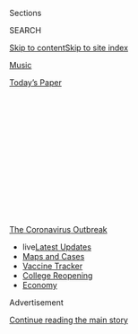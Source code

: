 <div id="app">

<div>

<div>

<div>

<div class="NYTAppHideMasthead css-1q2w90k e1suatyy0">

<div class="section css-ui9rw0 e1suatyy2">

<div class="css-eph4ug er09x8g0">

<div class="css-6n7j50">

</div>

<span class="css-1dv1kvn">Sections</span>

<div class="css-10488qs">

<span class="css-1dv1kvn">SEARCH</span>

</div>

[Skip to content](#site-content)[Skip to site
index](#site-index)

</div>

<div id="masthead-section-label" class="css-1wr3we4 eaxe0e00">

[Music](https://www.nytimes.com/section/arts/music)

</div>

<div class="css-10698na e1huz5gh0">

</div>

</div>

<div id="masthead-bar-one" class="section hasLinks css-15hmgas e1csuq9d3">

<div class="css-uqyvli e1csuq9d0">

</div>

<div class="css-1uqjmks e1csuq9d1">

</div>

<div class="css-9e9ivx">

[](https://myaccount.nytimes.com/auth/login?response_type=cookie&client_id=vi)

</div>

<div class="css-1bvtpon e1csuq9d2">

[Today’s
Paper](https://www.nytimes.com/section/todayspaper)

</div>

</div>

</div>

</div>

<div data-aria-hidden="false">

<div id="site-content" data-role="main">

<div>

<div class="css-1aor85t" style="opacity:0.000000001;z-index:-1;visibility:hidden">

<div class="css-1hqnpie">

<div class="css-epjblv">

<span class="css-17xtcya">[Music](/section/arts/music)</span><span class="css-x15j1o">|</span><span class="css-fwqvlz">Lee
Konitz, Jazz Saxophonist Who Blazed His Own Trail, Dies at
92</span>

</div>

<div class="css-k008qs">

<div class="css-1iwv8en">

<span class="css-18z7m18"></span>

<div>

</div>

</div>

<span class="css-1n6z4y">https://nyti.ms/2RHLeQ1</span>

<div class="css-1705lsu">

<div class="css-4xjgmj">

<div class="css-4skfbu" data-role="toolbar" data-aria-label="Social Media Share buttons, Save button, and Comments Panel with current comment count" data-testid="share-tools">

  - 
  - 
  - 
  - 
    
    <div class="css-6n7j50">
    
    </div>

  - 

</div>

</div>

</div>

</div>

</div>

</div>

<div id="NYT_TOP_BANNER_REGION" class="css-13pd83m">

<div>

<div id="styln-prism-menu-1592847958612" class="section interactive-content interactive-size-medium css-1edisqu">

<div class="css-17ih8de interactive-body">

<div id="scroll-container" class="css-1gj85ro">

[<span class="styln-title-wrap"><span class="css-1pje3qr">The
Coronavirus</span><span class="css-1pje3qr">
Outbreak</span></span>](https://www.nytimes.com/news-event/coronavirus?action=click&pgtype=Article&state=default&region=TOP_BANNER&context=storylines_menu)

  - <span class="css-kqxiym" data-emphasize="true">live</span>[Latest
    Updates](https://www.nytimes.com/2020/08/03/world/coronavirus-covid-19.html?action=click&pgtype=Article&state=default&region=TOP_BANNER&context=storylines_menu)
  - [Maps and
    Cases](https://www.nytimes.com/interactive/2020/us/coronavirus-us-cases.html?action=click&pgtype=Article&state=default&region=TOP_BANNER&context=storylines_menu)
  - [Vaccine
    Tracker](https://www.nytimes.com/interactive/2020/science/coronavirus-vaccine-tracker.html?action=click&pgtype=Article&state=default&region=TOP_BANNER&context=storylines_menu)
  - [College
    Reopening](https://www.nytimes.com/2020/08/02/us/covid-college-reopening.html?action=click&pgtype=Article&state=default&region=TOP_BANNER&context=storylines_menu)
  - [Economy](https://www.nytimes.com/live/2020/08/03/business/stock-market-today-coronavirus?action=click&pgtype=Article&state=default&region=TOP_BANNER&context=storylines_menu)

</div>

</div>

</div>

</div>

</div>

<div id="top-wrapper" class="css-1sy8kpn">

<div id="top-slug" class="css-l9onyx">

Advertisement

</div>

[Continue reading the main
story](#after-top)

<div class="ad top-wrapper" style="text-align:center;height:100%;display:block;min-height:250px">

<div id="top" class="place-ad" data-position="top" data-size-key="top">

</div>

</div>

<div id="after-top">

</div>

</div>

<div>

<div id="sponsor-wrapper" class="css-1hyfx7x">

<div id="sponsor-slug" class="css-19vbshk">

Supported by

</div>

[Continue reading the main
story](#after-sponsor)

<div id="sponsor" class="ad sponsor-wrapper" style="text-align:center;height:100%;display:block">

</div>

<div id="after-sponsor">

</div>

</div>

<div class="css-186x18t">

those we’ve lost

</div>

<div class="css-1vkm6nb ehdk2mb0">

# Lee Konitz, Jazz Saxophonist Who Blazed His Own Trail, Dies at 92

</div>

He was a pioneer of the cool school, but he resisted pigeonholing and
focused on “making a personal statement.” He died of complications of
the coronavirus.

<div class="css-79elbk" data-testid="photoviewer-wrapper">

<div class="css-z3e15g" data-testid="photoviewer-wrapper-hidden">

</div>

<div class="css-1a48zt4 ehw59r15" data-testid="photoviewer-children">

![<span class="css-16f3y1r e13ogyst0" data-aria-hidden="true">From left,
Miles Davis, Lee Konitz and Gerry Mulligan in a 1949 recording session.
Mr. Konitz’s work with the Miles Davis Nonet early in his career helped
establish his
reputation.</span><span class="css-cnj6d5 e1z0qqy90" itemprop="copyrightHolder"><span class="css-1ly73wi e1tej78p0">Credit...</span><span><span>PoPsie
Randolph/Michael Ochs Archives, via Getty
Images</span></span></span>](https://static01.nyt.com/images/2020/04/17/obituaries/16Konitz2/00Konitz2-articleLarge.jpg?quality=75&auto=webp&disable=upscale)

</div>

</div>

<div class="css-18e8msd">

<div class="css-vp77d3 epjyd6m0">

<div class="css-1baulvz">

By <span class="css-1baulvz last-byline" itemprop="name">Peter
Keepnews</span>

</div>

</div>

  - 
    
    <div class="css-ld3wwf e16638kd2">
    
    Published April 16, 2020Updated April 20,
    2020
    
    </div>

  - 
    
    <div class="css-4xjgmj">
    
    <div class="css-pvvomx" data-role="toolbar" data-aria-label="Social Media Share buttons, Save button, and Comments Panel with current comment count" data-testid="share-tools">
    
      - 
      - 
      - 
      - 
        
        <div class="css-6n7j50">
        
        </div>
    
      - 
    
    </div>
    
    </div>

</div>

</div>

<div class="section meteredContent css-1r7ky0e" name="articleBody" itemprop="articleBody">

<div class="css-1fanzo5 StoryBodyCompanionColumn">

<div class="css-53u6y8">

*This obituary is part of a series about people who have died in the
coronavirus pandemic. Read about others*
[*here*](https://www.nytimes.com/series/people-who-have-died-of-the-coronavirus)*.*

Lee Konitz, a prolific and idiosyncratic saxophonist who was one of the
earliest and most admired exponents of the style known as cool jazz,
died on Wednesday in Manhattan. He was 92.

His niece Linda Konitz said the cause was complications of the
coronavirus. She said he also had pneumonia.

Mr. Konitz initially attracted attention as much for the way he didn’t
play as for the way he did. Like most of his jazz contemporaries, he
adopted the expanded harmonic vocabulary of his fellow alto saxophonist
[Charlie
Parker](https://www.nytimes.com/1955/03/15/archives/charlie-parker-jazz-master-dies-a-bebop-founder-and-top-saxophonist.html),
the leading figure in modern jazz. But his approach departed from
Parker’s in significant ways, and he quickly emerged as a role model
for musicians seeking an alternative to Parker’s pervasive influence.

</div>

</div>

<div class="css-1fanzo5 StoryBodyCompanionColumn">

<div class="css-53u6y8">

Where modern jazz in the Parker mold, better known as bebop, tended to
be passionate and virtuosic, Mr. Konitz’s improvisations were measured
and understated, more thoughtful than heated.

“I knew and loved Charlie Parker and copied his bebop solos like
everyone else,” Mr. Konitz [told The Wall Street Journal
in 2013](https://www.wsj.com/articles/jazzs-king-of-coola-cool-65-1378152141).
“But I didn’t want to sound like him. So I used almost no vibrato and
played mostly in the higher register. That’s the heart of my sound.”

Although some musicians and critics dismissed Mr. Konitz’s style as
overly cerebral and lacking in emotion, it proved influential in the
development of the so-called cool school. But while cool jazz,
essentially a less heated variation on bebop, was popular for several
years — and some of its exponents, notably the baritone saxophonist
[Gerry
Mulligan](https://www.nytimes.com/1996/01/21/nyregion/gerry-mulligan-a-baritone-saxophonist-and-cool-school-jazz-pioneerdies-at-68.html)
and the trumpeter and singer [Chet
Baker](https://www.nytimes.com/1988/05/14/obituaries/chet-baker-jazz-trumpeter-dies-at-59-in-a-fall.html),
both of whom he sometimes worked with, became stars — Mr. Konitz for
most of his career was a musician’s musician, admired by his peers and
jazz aficionados but little known to the general public.

This was in part because of his personality: An introvert by nature, he
was never entirely comfortable in the spotlight. And it was in part
because of his musical philosophy, which valued spontaneity above all
else and often led him to pursue daring improvisational tangents that
could leave his less adventurous listeners feeling a little lost. (His
way of preparing for a performance, he once said, was “to not be
prepared.”)

“My playing was about making a personal statement — getting audiences to
pay attention to what I was saying musically rather than giving them
what they wanted to hear, which is entertainment,” he said in the 2013
interview, referring to his early struggles to find an audience. “I
wanted to play original music.”

</div>

</div>

<div class="css-1fanzo5 StoryBodyCompanionColumn">

<div class="css-53u6y8">

His willingness to take chances was admired by advocates of so-called
free jazz, which, beginning in the late 1950s, defied established rules
of harmony and rhythm. But ultimately no label, not even “cool,” really
fit Mr. Konitz; he was best characterized as sui generis.

Reviewing a performance in 2000 for The New York Times, [Ben Ratliff
called Mr.
Konitz](https://www.nytimes.com/2000/05/13/arts/jazz-review-writing-their-own-ticket-on-an-original-of-the-past.html)
“as original a player as there is in jazz” and praised the “boiled-down
wisdom” of his playing, noting that “even when he is in the heat of
improvisation, it sounds like someone whistling a tune he has known all
his life.”

</div>

</div>

<div class="css-79elbk" data-testid="photoviewer-wrapper">

<div class="css-z3e15g" data-testid="photoviewer-wrapper-hidden">

</div>

<div class="css-1a48zt4 ehw59r15" data-testid="photoviewer-children">

![<span class="css-16f3y1r e13ogyst0" data-aria-hidden="true">Mr. Konitz
in performance at Jazz at Lincoln Center’s Rose Theater in
2011.</span><span class="css-cnj6d5 e1z0qqy90" itemprop="copyrightHolder"><span class="css-1ly73wi e1tej78p0">Credit...</span><span>Richard
Termine for The New York
Times</span></span>](https://static01.nyt.com/images/2020/04/17/obituaries/17Konitz1/merlin_43024732_641f65f0-f4bb-43ac-9747-6a20efd0f109-articleLarge.jpg?quality=75&auto=webp&disable=upscale)

</div>

</div>

<div class="css-1fanzo5 StoryBodyCompanionColumn">

<div class="css-53u6y8">

Leon<span class="css-8l6xbc evw5hdy0"> </span>Konitz was born in Chicago
on Oct. 13, 1927, the youngest of three sons of Jewish immigrants. His
father, Abraham, who owned a laundry, was from Austria; his mother, Anna
(Getlin) Konitz, was from Russia.

Inspired by [Benny
Goodman](https://www.nytimes.com/1986/06/14/obituaries/benny-goodman-king-of-swing-is-dead.html),
he persuaded his parents to buy him a clarinet when he was 11. He later
switched to saxophone, and in 1945, with the ranks of the nation’s dance
bands depleted by the draft and opportunities for young musicians
plentiful, he began his professional career with the Chicago-based band
of Jerry Wald.

His first big break came in 1947 when he joined [the Claude Thornhill
orchestra](https://www.youtube.com/watch?v=oX05oHu63JE), whose soft
sound and pastel colors meshed well with his playing style. A
[subsequent stint](https://www.youtube.com/watch?v=YHxdZARIbSQ) with the
more dynamic and aggressive [Stan
Kenton](https://www.nytimes.com/1979/08/27/archives/stan-kenton-band-leader-dies-was-center-of-jazz-controversies-in-an.html)
ensemble proved an uneasy musical mix but helped spread his name in the
jazz world.

</div>

</div>

<div class="css-1fanzo5 StoryBodyCompanionColumn">

<div class="css-53u6y8">

The recordings that did the most to establish Mr. Konitz’s reputation
were made in the late 1940s and early ’50s, after he had moved to New
York, under the leadership of two of the most distinctive artists in
modern jazz: the pianist and composer [Lennie
Tristano](https://www.nytimes.com/1978/11/20/archives/lennie-tristano-at-59-pianist-was-innovator-in-the-cool-jazz-era.html),
with whom he studied for several years and whose [unorthodox approach to
improvisation](https://www.youtube.com/watch?v=bznqGjyYuRk) helped shape
his own; and the trumpeter [Miles
Davis](https://www.nytimes.com/1991/09/29/nyregion/miles-davis-trumpeter-dies-jazz-genius-65-defined-cool.html),
whose short-lived but influential [nine-piece
band](https://www.youtube.com/watch?v=tMPdP6-lrmc) sought to adapt the
ethereal Thornhill sound to a bebop context.

Those recordings, and others Mr. Konitz made as a leader in the 1950s,
were widely admired by other musicians. But that admiration did not
translate into work, and he struggled to find bookings; for a brief
period in the ’60s he stopped performing altogether.

He did not find steady employment as a musician again until the
mid-’70s, when New York City experienced a small jazz renaissance. He
attracted a loyal audience for his work both with small groups and
with[a nonet](https://www.youtube.com/watch?v=ge6RoRO-3sU) that, despite
its ambitious repertoire and arrangements, ultimately did not last much
longer than the Miles Davis ensemble on which it was partly modeled.

He had a bigger following in Europe, where for the last several decades
of his life he spent much of his time and did most of his recording. His
European discography ranged in style and format from “Lone-Lee” (1974),
on which he played unaccompanied, to [“Saxophone
Dreams”](https://www.youtube.com/watch?v=eYVqhj7xnIg) (1997), on which
he was supported by a 61-piece orchestra.

He was named a National Endowment for the Arts [Jazz
Master](https://www.arts.gov/honors/jazz/lee-konitz) in 2009.

</div>

</div>

<div class="css-cfo9c3">

</div>

<div class="css-1fanzo5 StoryBodyCompanionColumn">

<div class="css-53u6y8">

While Mr. Konitz rarely maintained a working group for more than a few
months, he performed and recorded as both leader and sideman with an
impressive array of top-rank musicians, ranging from the pianist [Dave
Brubeck](https://www.nytimes.com/2012/12/06/arts/music/dave-brubeck-jazz-musician-dies-at-91.html)
(on Mr. Brubeck’s 1976 album [“All the Things We
Are,”](https://www.youtube.com/watch?v=2kwAoh8jl0U) which also
featured the avant-garde saxophonist [Anthony
Braxton](https://www.nytimes.com/2019/01/11/arts/anthony-braxton-composer.html))
and the drummer [Elvin
Jones](https://www.nytimes.com/2004/05/19/arts/elvin-jones-jazz-drummer-with-coltrane-dies-at-76.html)
(on Mr. Konitz’s influential 1961 album
[“Motion,”](https://www.youtube.com/watch?v=IpNhX-UvIxM) an
experiment in spontaneity recorded without planning or rehearsal) to, in
more recent years, the pianist [Brad
Mehldau](https://www.youtube.com/watch?v=jAKwaZOWX8c) and the guitarist
Bill Frisell. In 2003, in a rare foray outside the jazz world, he played
on Elvis Costello’s album “North.”

</div>

</div>

<div class="css-1fanzo5 StoryBodyCompanionColumn">

<div class="css-53u6y8">

Despite health problems, Mr. Konitz continued to perform into his 90s.
In recent years he would often stop playing in mid-solo and continue
improvising vocally.

Mr. Konitz was married three times. He is survived by two sons, Josh and
Paul; three daughters, Rebecca Pita, Stephanie Stonefifer and Karen
Kaley; three grandchildren; and one great-granddaughter.

Like many jazz musicians, Mr. Konitz often found himself plying his
trade in bars and nightclubs where the audiences were less than
completely attentive. He professed not to mind.

“Wherever I’m at, I’m happy to have a chance to play,” he told the
British jazz writer Les Tompkins in 1976. “People come in and say, ‘How
can you work in this noisy little joint?’ I say: ‘Very easy. I take the
horn out of the bag, and I put it in my mouth.’ I appreciate the
opportunity.”

Julia Carmel contributed
reporting.

</div>

</div>

<div class="css-cfo9c3">

</div>

<div class="css-1fanzo5 StoryBodyCompanionColumn">

<div class="css-53u6y8">

</div>

</div>

</div>

<div>

</div>

<div>

</div>

<div id="NYT_BELOW_MAIN_CONTENT_REGION">

<div>

<div id="covid-obits-article-embed" class="section css-l08pwh interactive-content interactive-size-medium">

<div class="css-17ih8de interactive-body">

<div class="g-obits-embed" data-preview-slug="2020-04-03-covid-obits">

[](https://www.nytimes.com/interactive/2020/obituaries/people-died-coronavirus-obituaries.html?action=click&pgtype=Article&state=default&region=BELOW_MAIN_CONTENT&context=covid_obits_promo)

<div class="g-hed-summ">

# Those We’ve Lost

The coronavirus pandemic has taken an incalculable death toll. This
series is designed to put names and faces to the numbers.

<span>Read
more</span>

</div>

<div class="g-obits-embed-wrap">

<div id="bernaldina-josé-pedro" class="g-obit">

<div class="g-flex-wrapper-image">

<div class="g-image g-asset-inner">

![](https://static01.nyt.com/images/2020/07/30/obituaries/30Pedro/30Pedro-square640.jpg)

</div>

</div>

<div class="g-flex-wrapper-text">

# Bernaldina José Pedro

<div class="g-meta">

<span>d. Boa Vista, Brazil</span>

</div>

<div class="g-summ">

Leader among the Indigenous
Macuxi

</div>

</div>

</div>

<div id="john-eric-swing" class="g-obit">

<div class="g-flex-wrapper-image">

<div class="g-image g-asset-inner">

![](https://static01.nyt.com/images/2020/07/31/obituaries/31Swing/merlin_175167783_8913bc90-0d64-43f3-a655-1bb1bf1601c9-square640.jpg)

</div>

</div>

<div class="g-flex-wrapper-text">

# John Eric Swing

<div class="g-meta">

<span>d. Fountain Valley, Calif. </span>

</div>

<div class="g-summ">

Champion of
Filipino-Americans

</div>

</div>

</div>

<div id="victor-victor-" class="g-obit">

<div class="g-flex-wrapper-image">

<div class="g-image g-asset-inner">

![](https://static01.nyt.com/images/2020/07/27/obituaries/27Victor/merlin_175001436_38b11f8e-227a-4e2c-9821-7618af9b2524-square640.jpg)

</div>

</div>

<div class="g-flex-wrapper-text">

# Victor Victor

<div class="g-meta">

<span>d. Santo Domingo, Dominican Republic</span>

</div>

<div class="g-summ">

Beloved musician of the Dominican
Republic

</div>

</div>

</div>

<div id="dr-eddie-negrón" class="g-obit">

<div class="g-flex-wrapper-image">

<div class="g-image g-asset-inner">

![](https://static01.nyt.com/images/2020/07/31/obituaries/31Negron/merlin_175160169_516322ae-fd23-4969-b6b2-193ced371105-square640.jpg)

</div>

</div>

<div class="g-flex-wrapper-text">

# Dr. Eddie Negrón

<div class="g-meta">

<span>d. Fort Walton Beach, Fla.</span>

</div>

<div class="g-summ">

Internist on Florida’s Emerald
Coast

</div>

</div>

</div>

<div id="dobby-dobson" class="g-obit">

<div class="g-flex-wrapper-image">

<div class="g-image g-asset-inner">

![](https://static01.nyt.com/images/2020/07/30/obituaries/30Dobson/merlin_175115928_f6b9271c-8f05-4fe1-a38a-5ca4a58f8935-square640.jpg)

</div>

</div>

<div class="g-flex-wrapper-text">

# Dobby Dobson

<div class="g-meta">

<span>d. Coral Springs, Fla.</span>

</div>

<div class="g-summ">

Jamaican singer and
songwriter

</div>

</div>

</div>

<div id="waldemar-gonzalez" class="g-obit">

<div class="g-flex-wrapper-image">

<div class="g-image g-asset-inner">

![](https://static01.nyt.com/images/2020/08/01/obituaries/28Gonzalez/merlin_175002771_beb57888-3951-409a-ae13-03a94b2e962e-square640.jpg)

</div>

</div>

<div class="g-flex-wrapper-text">

# Waldemar Gonzalez

<div class="g-meta">

<span>d. White Plains, N.Y.</span>

</div>

<div class="g-summ">

Teacher and social worker

</div>

</div>

</div>

</div>

</div>

</div>

</div>

</div>

</div>

<div>

</div>

<div>

<div id="bottom-wrapper" class="css-1ede5it">

<div id="bottom-slug" class="css-l9onyx">

Advertisement

</div>

[Continue reading the main
story](#after-bottom)

<div id="bottom" class="ad bottom-wrapper" style="text-align:center;height:100%;display:block;min-height:90px">

</div>

<div id="after-bottom">

</div>

</div>

</div>

</div>

</div>

## Site Index

<div>

</div>

## Site Information Navigation

  - [© <span>2020</span> <span>The New York Times
    Company</span>](https://help.nytimes.com/hc/en-us/articles/115014792127-Copyright-notice)

<!-- end list -->

  - [NYTCo](https://www.nytco.com/)
  - [Contact
    Us](https://help.nytimes.com/hc/en-us/articles/115015385887-Contact-Us)
  - [Work with us](https://www.nytco.com/careers/)
  - [Advertise](https://nytmediakit.com/)
  - [T Brand Studio](http://www.tbrandstudio.com/)
  - [Your Ad
    Choices](https://www.nytimes.com/privacy/cookie-policy#how-do-i-manage-trackers)
  - [Privacy](https://www.nytimes.com/privacy)
  - [Terms of
    Service](https://help.nytimes.com/hc/en-us/articles/115014893428-Terms-of-service)
  - [Terms of
    Sale](https://help.nytimes.com/hc/en-us/articles/115014893968-Terms-of-sale)
  - [Site
    Map](https://spiderbites.nytimes.com)
  - [Help](https://help.nytimes.com/hc/en-us)
  - [Subscriptions](https://www.nytimes.com/subscription?campaignId=37WXW)

</div>

</div>

</div>

</div>
